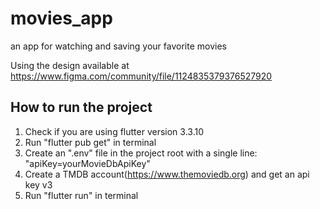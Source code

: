 # movies_app

an app for watching and saving your favorite movies

Using the design available at https://www.figma.com/community/file/1124835379376527920

## How to run the project
1. Check if you are using flutter version 3.3.10
2. Run "flutter pub get" in terminal
3. Create an ".env" file in the project root with a single line: "apiKey=yourMovieDbApiKey"
4. Create a TMDB account(https://www.themoviedb.org) and get an api key v3
5. Run "flutter run" in terminal
